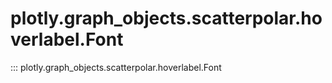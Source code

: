 # plotly.graph_objects.scatterpolar.hoverlabel.Font

::: plotly.graph_objects.scatterpolar.hoverlabel.Font
